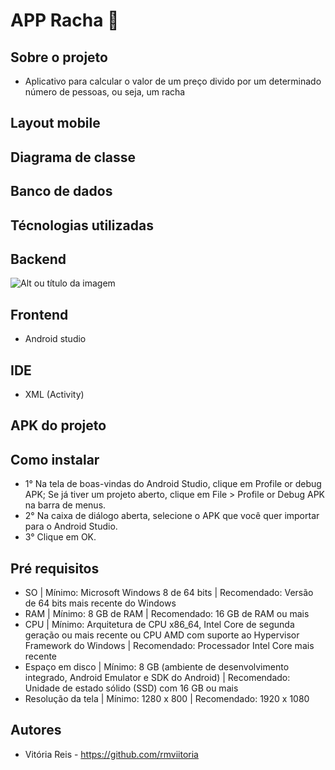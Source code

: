 # APP Racha 👥

## Sobre o projeto
- Aplicativo para calcular o valor de um preço divido por um determinado número de pessoas, ou seja, um racha
## Layout mobile
## Diagrama de classe
## Banco de dados
## Técnologias utilizadas
## Backend
![Alt ou título da imagem](https://img.shields.io/badge/Java-ED8B00?style=for-the-badge&logo=openjdk&logoColor=white)
## Frontend
- Android studio
## IDE
- XML (Activity)
## APK do projeto
## Como instalar
- 1° Na tela de boas-vindas do Android Studio, clique em Profile or debug APK;
  Se já tiver um projeto aberto, clique em File > Profile or Debug APK na barra de menus.
- 2° Na caixa de diálogo aberta, selecione o APK que você quer importar para o Android Studio.
- 3° Clique em OK.
## Pré requisitos
- SO | Mínimo: Microsoft Windows 8 de 64 bits | Recomendado: Versão de 64 bits mais recente do Windows
- RAM | Mínimo: 8 GB de RAM | Recomendado: 16 GB de RAM ou mais
- CPU | Mínimo: Arquitetura de CPU x86_64, Intel Core de segunda geração ou mais recente ou CPU AMD com suporte ao Hypervisor Framework do Windows | Recomendado: Processador Intel Core mais recente
- Espaço em disco | Mínimo: 8 GB (ambiente de desenvolvimento integrado, Android Emulator e SDK do Android) | Recomendado: Unidade de estado sólido (SSD) com 16 GB ou mais
- Resolução da tela | Mínimo: 1280 x 800 | Recomendado: 1920 x 1080
## Autores
- Vitória Reis - https://github.com/rmviitoria
